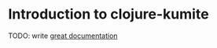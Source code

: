 # Introduction to clojure-kumite

TODO: write [great documentation](http://jacobian.org/writing/what-to-write/)
